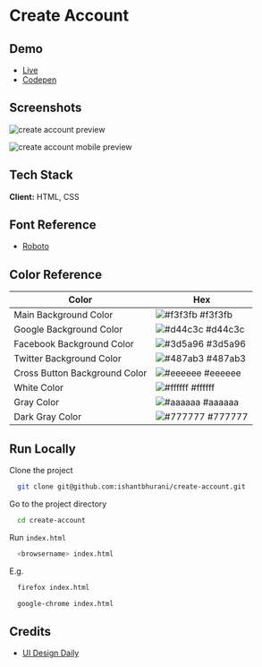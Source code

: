# Create Account

## Demo

- [Live](https://ishantbhurani.github.io/create-account/)
- [Codepen](https://codepen.io/ivanshaunt/full/ZEymOKq)

## Screenshots

![create account preview](https://user-images.githubusercontent.com/67356291/129403936-a8a05dc3-f3d8-4703-81fe-c2463951519b.png)

![create account mobile preview](https://user-images.githubusercontent.com/67356291/134813124-61894017-a404-42b5-b9d7-6ee527613733.png)

## Tech Stack

**Client:** HTML, CSS

## Font Reference

- [Roboto](https://fonts.google.com/specimen/Roboto)

## Color Reference

| Color                         | Hex                                                              |
| ----------------------------- | ---------------------------------------------------------------- |
| Main Background Color         | ![#f3f3fb](https://via.placeholder.com/10/f3f3fb?text=+) #f3f3fb |
| Google Background Color       | ![#d44c3c](https://via.placeholder.com/10/d44c3c?text=+) #d44c3c |
| Facebook Background Color     | ![#3d5a96](https://via.placeholder.com/10/3d5a96?text=+) #3d5a96 |
| Twitter Background Color      | ![#487ab3](https://via.placeholder.com/10/487ab3?text=+) #487ab3 |
| Cross Button Background Color | ![#eeeeee](https://via.placeholder.com/10/eeeeee?text=+) #eeeeee |
| White Color                   | ![#ffffff](https://via.placeholder.com/10/ffffff?text=+) #ffffff |
| Gray Color                    | ![#aaaaaa](https://via.placeholder.com/10/aaaaaa?text=+) #aaaaaa |
| Dark Gray Color               | ![#777777](https://via.placeholder.com/10/777777?text=+) #777777 |

## Run Locally

Clone the project

```bash
  git clone git@github.com:ishantbhurani/create-account.git
```

Go to the project directory

```bash
  cd create-account
```

Run `index.html`

```bash
  <browsername> index.html
```

E.g.

```bash
  firefox index.html
```

```bash
  google-chrome index.html
```

## Credits

- [UI Design Daily](https://www.uidesigndaily.com/posts/figma-create-account-sign-up-day-1420)

